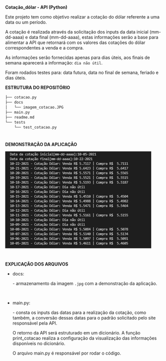 
**Cotação_dólar - API (Python)**


Este projeto tem como objetivo realizar a cotação do dólar referente a uma data ou um período.

A cotação é realizada através da solicitação dos inputs da data inicial (mm-dd-aaaa) e data final  (mm-dd-aaaa), estas informações serão a base para alimentar a API que retornará com os valores das cotações do dólar correspondentes a venda e a compra.

As informações serão fornecidas apenas para dias úteis, aos finais de semana aparecerá a informação: `dia não útil`.

Foram rodados testes para: data futura, data no final de semana, feriado e dias úteis.


**ESTRUTURA DO REPOSITÓRIO**
```
├── cotacao.py
├── docs
│   └── imagem_cotacao.JPG
├── main.py
├── readme.md
└── tests
    └── test_cotacao.py
```
#
**DEMONSTRAÇÃO DA APLICAÇÃO**

![MENU](docs/imagem_cotacao.JPG)

#
**EXPLICAÇÃO DOS ARQUIVOS**

* docs: <p>- armazenamento da imagem `.jpg` com a demonstração da aplicação.</p>
<br/>

* main.py:<br/>
    <p>- consta os inputs das datas para a realização da cotação, como também, a conversão dessas datas para o padrão solicitado pelo site responsável pela API.</p>  
    <p>O retorno da API será estruturado em um dicionário.
    A função print_cotacao realiza a configuração da visualização das informações disponíveis no dicionário.</p> 
    <p> O arquivo main.py é responsável por rodar o código. </p>
